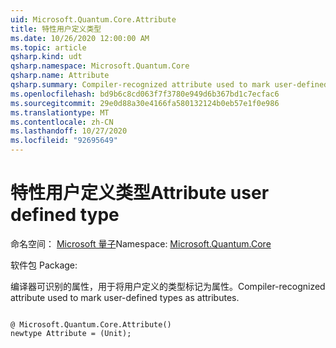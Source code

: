 ```yaml
---
uid: Microsoft.Quantum.Core.Attribute
title: 特性用户定义类型
ms.date: 10/26/2020 12:00:00 AM
ms.topic: article
qsharp.kind: udt
qsharp.namespace: Microsoft.Quantum.Core
qsharp.name: Attribute
qsharp.summary: Compiler-recognized attribute used to mark user-defined types as attributes.
ms.openlocfilehash: bd9b6c8cd063f7f3780e949d6b367bd1c7ecfac6
ms.sourcegitcommit: 29e0d88a30e4166fa580132124b0eb57e1f0e986
ms.translationtype: MT
ms.contentlocale: zh-CN
ms.lasthandoff: 10/27/2020
ms.locfileid: "92695649"
---
```

# <a name="attribute-user-defined-type"></a><span data-ttu-id="9cdfd-102">特性用户定义类型</span><span class="sxs-lookup"><span data-stu-id="9cdfd-102">Attribute user defined type</span></span>

<span data-ttu-id="9cdfd-103">命名空间： [Microsoft 量子](xref:Microsoft.Quantum.Core)</span><span class="sxs-lookup"><span data-stu-id="9cdfd-103">Namespace: [Microsoft.Quantum.Core](xref:Microsoft.Quantum.Core)</span></span>

<span data-ttu-id="9cdfd-104">软件包 [](https://nuget.org/packages/)</span><span class="sxs-lookup"><span data-stu-id="9cdfd-104">Package: [](https://nuget.org/packages/)</span></span>


<span data-ttu-id="9cdfd-105">编译器可识别的属性，用于将用户定义的类型标记为属性。</span><span class="sxs-lookup"><span data-stu-id="9cdfd-105">Compiler-recognized attribute used to mark user-defined types as attributes.</span></span>

```qsharp

@ Microsoft.Quantum.Core.Attribute()
newtype Attribute = (Unit);
```

